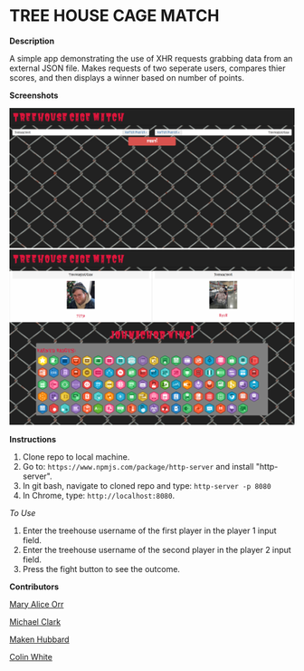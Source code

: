 # TREE HOUSE CAGE MATCH

**Description**

A simple app demonstrating the use of XHR requests grabbing data from an external JSON file. Makes requests of two seperate users, compares thier scores, and then displays a winner based on number of points.

**Screenshots**

![Page](https://github.com/ASlayton/treehouseCageMatch/blob/master/screenshots/screencapture-localhost-8080-2018-04-09-22_51_39.png)
![Used Page](https://github.com/ASlayton/treehouseCageMatch/blob/master/screenshots/screencapture-localhost-8080-2018-04-09-22_51_56.png)

**Instructions**

1. Clone repo to local machine.
1. Go to: `https://www.npmjs.com/package/http-server` and install "http-server".  
1. In git bash, navigate to cloned repo  and type: `http-server -p 8080`  
1. In Chrome, type: `http://localhost:8080`.  

*To Use*

1. Enter the treehouse username of the first player in the player 1 input field.
1. Enter the treehouse username of the second player in the player 2 input field.
1. Press the fight button to see the outcome.

**Contributors**

[Mary Alice Orr](https://github.com/maryaliceorr)

[Michael Clark](https://github.com/michaelclark2)

[Maken Hubbard](https://github.com/MakenHubbard)

[Colin White](https://github.com/colinlwhite)